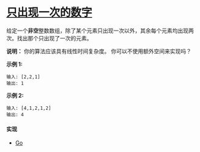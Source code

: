 # [只出现一次的数字](https://leetcode-cn.com/problems/single-number/description/)

给定一个**非空**整数数组，除了某个元素只出现一次以外，其余每个元素均出现两次。找出那个只出现了一次的元素。

**说明：**
你的算法应该具有线性时间复杂度。 你可以不使用额外空间来实现吗？

**示例 1:**
```
输入: [2,2,1]
输出: 1
```

**示例 2:**
```
输入: [4,1,2,1,2]
输出: 4
```

#### 实现
- [Go](https://github.com/pojozhang/playground/blob/master/solutions/go/src/playground/algorithm/single_number.go)

